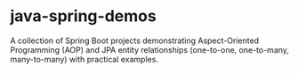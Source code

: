 # java-spring-demos
A collection of Spring Boot projects demonstrating Aspect-Oriented Programming (AOP) and JPA entity relationships (one-to-one, one-to-many, many-to-many) with practical examples.
